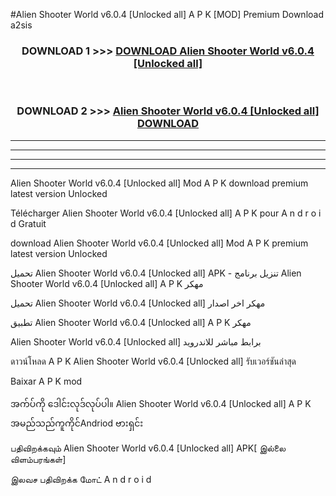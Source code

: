#Alien Shooter World v6.0.4  [Unlocked all] A P K [MOD] Premium Download a2sis



<div align="center">

<h3>DOWNLOAD 1 >>> <a href="https://teeasianyam.web.app?sq=Alien Shooter World v6.0.4  [Unlocked all]">DOWNLOAD Alien Shooter World v6.0.4  [Unlocked all] </a></h3><br>

<h3>DOWNLOAD 2 >>> <a href="https://teeasianyam.web.app?sq=Alien Shooter World v6.0.4  [Unlocked all] ">Alien Shooter World v6.0.4  [Unlocked all]  DOWNLOAD </a></h3>

</div>


----------------------------------------------------------

----------------------------------------------------------

----------------------------------------------------------

----------------------------------------------------------


Alien Shooter World v6.0.4  [Unlocked all]  Mod A P K download premium latest version Unlocked

Télécharger Alien Shooter World v6.0.4  [Unlocked all]  A P K pour A n d r o i d Gratuit

download Alien Shooter World v6.0.4  [Unlocked all]  Mod A P K premium latest version Unlocked

تحميل Alien Shooter World v6.0.4  [Unlocked all]  APK - تنزيل برنامج Alien Shooter World v6.0.4  [Unlocked all]  A P K مهكر

تحميل Alien Shooter World v6.0.4  [Unlocked all]  مهكر اخر اصدار

تطبيق Alien Shooter World v6.0.4  [Unlocked all]  A P K مهكر

Alien Shooter World v6.0.4  [Unlocked all]  برابط مباشر للاندرويد

ดาวน์โหลด A P K Alien Shooter World v6.0.4  [Unlocked all]  รับเวอร์ชันล่าสุด

Baixar A P K mod

အက်ပ်ကို ဒေါင်းလုဒ်လုပ်ပါ။ Alien Shooter World v6.0.4  [Unlocked all]  A P K အမည်သည်ကူကိုင်Andriod ဗားရှင်း

பதிவிறக்கவும் Alien Shooter World v6.0.4  [Unlocked all]  APK[ இல்லை விளம்பரங்கள்] 
 
இலவச பதிவிறக்க மோட் A n d r o i d



